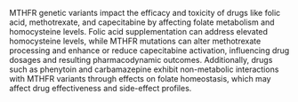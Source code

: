 MTHFR genetic variants impact the efficacy and toxicity of drugs like folic acid, methotrexate, and capecitabine by affecting folate metabolism and homocysteine levels. Folic acid supplementation can address elevated homocysteine levels, while MTHFR mutations can alter methotrexate processing and enhance or reduce capecitabine activation, influencing drug dosages and resulting pharmacodynamic outcomes. Additionally, drugs such as phenytoin and carbamazepine exhibit non-metabolic interactions with MTHFR variants through effects on folate homeostasis, which may affect drug effectiveness and side-effect profiles.